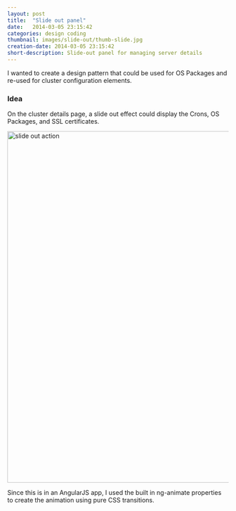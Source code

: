 ```yaml
---
layout: post
title:  "Slide out panel"
date:   2014-03-05 23:15:42
categories: design coding
thumbnail: images/slide-out/thumb-slide.jpg
creation-date: 2014-03-05 23:15:42
short-description: Slide-out panel for managing server details
---
```



I wanted to create a design pattern that could be used for OS Packages and re-used for cluster configuration elements.

### Idea

On the cluster details page, a slide out effect could display the Crons, OS Packages, and SSL certificates.

<img src="{{ site.baseurl}}/images/slide-out/slide-out-action.gif" alt="slide out action" width=800 />

Since this is in an AngularJS app, I used the built in ng-animate properties to create the animation using pure CSS transitions.
